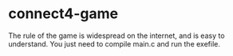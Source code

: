 # connect4-game
The rule of the game is widespread on the internet, and is easy to understand.
You just need to compile main.c and run the exefile.
